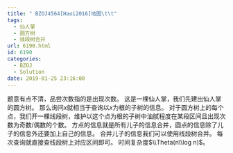 ```yaml
---
title: " BZOJ4564[Haoi2016]地图\t\t"
tags:
  - 仙人掌
  - 圆方树
  - 线段树合并
url: 6190.html
id: 6190
categories:
  - BZOJ
  - Solution
date: 2019-01-25 23:16:00
---
```


题意有点不清，品尝次数指的是出现次数。 这是一棵仙人掌，我们先建出仙人掌的圆方树。 那么询问$x$就相当于查询以$x$为根的子树的信息。 对于圆方树上的每个点，我们开一棵线段树，维护以这个点为根的子树中油腻程度在某段区间且出现次数为奇数/偶数的个数。 方点的信息就是所有儿子的信息合并，圆点的信息除了儿子的信息外还要加上自己的信息。 合并儿子的信息我们可以使用线段树合并。 每次查询就直接查线段树上对应区间即可。 时间复杂度$\\Theta(n\\log n)$。